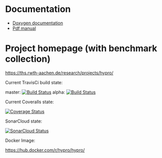 # Documentation

* <a href="https://hypro.github.io/hypro/html/index.html" target="_blank">Doxygen documentation</a>
* [Pdf manual](https://ths.rwth-aachen.de/wp-content/uploads/sites/4/research/HyPro/manual.pdf)

# Project homepage (with benchmark collection)
https://ths.rwth-aachen.de/research/projects/hypro/

Current TravisCi build state:

master: [![Build Status](https://travis-ci.org/hypro/hypro.svg?branch=master)](https://travis-ci.org/hypro/hypro)
alpha:  [![Build Status](https://travis-ci.org/hypro/hypro.svg?branch=alpha)](https://travis-ci.org/hypro/hypro)

Current Coveralls state:

[![Coverage Status](https://coveralls.io/repos/github/hypro/hypro/badge.svg)](https://coveralls.io/github/hypro/hypro)

SonarCloud state:

[![SonarCloud Status](https://sonarcloud.io/api/project_badges/measure?project=hypro&metric=alert_status)](https://sonarcloud.io/dashboard?id=hypro)

Docker Image:

https://hub.docker.com/r/hypro/hypro/
